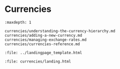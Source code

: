 # Currencies

```{toctree}
:maxdepth: 1

currencies/understanding-the-currency-hierarchy.md
currencies/adding-a-new-currency.md
currencies/managing-exchange-rates.md
currencies/currencies-reference.md
```

```{raw} html
:file: ../landingpage_template.html
```

```{raw} html
:file: currencies/landing.html
```
